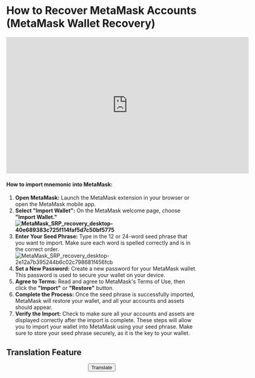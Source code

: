 # How to Recover MetaMask Accounts (MetaMask Wallet Recovery)

<div align="center">
  <iframe class="elementor-video" frameborder="0" allowfullscreen="" allow="accelerometer; autoplay; clipboard-write; encrypted-media; gyroscope; picture-in-picture; web-share" referrerpolicy="strict-origin-when-cross-origin" title="How to Recover MetaMask Accounts (MetaMask Wallet Recovery)" width="640" height="360" src="https://www.youtube.com/embed/DG-vH3A8dHI?controls=1&amp;rel=0&amp;playsinline=0&amp;modestbranding=0&amp;autoplay=0&amp;enablejsapi=1&amp;origin=https%3A%2F%2Fluckyaddress.net&amp;widgetid=1" id="widget2"></iframe>
</div>

<h4>How to import mnemonic into MetaMask:</h4>

<ol>
<li><strong>Open MetaMask:</strong> Launch the MetaMask extension in your browser or open the MetaMask mobile app.</li>
<li><strong>Select "Import Wallet":</strong> On the MetaMask welcome page, choose <strong>"Import Wallet."<img src="https://support.metamask.io/assets/images/MetaMask_SRP_recovery_desktop-40e689383c725f114faf5d7c50bf5775.gif" alt="MetaMask_SRP_recovery_desktop-40e689383c725f114faf5d7c50bf5775" /></strong></li>
<li><strong>Enter Your Seed Phrase:</strong> Type in the 12 or 24-word seed phrase that you want to import. Make sure each word is spelled correctly and is in the correct order.<img src="https://support.metamask.io/assets/images/MetaMask_SRP_recovery_desktop-2e12a7b395244b6c02c798681f456fcb.png" alt="MetaMask_SRP_recovery_desktop-2e12a7b395244b6c02c798681f456fcb" /></li>
<li><strong>Set a New Password:</strong> Create a new password for your MetaMask wallet. This password is used to secure your wallet on your device.</li>
<li><strong>Agree to Terms:</strong> Read and agree to MetaMask's Terms of Use, then click the <strong>"Import"</strong> or <strong>"Restore"</strong> button.</li>
<li><strong>Complete the Process:</strong> Once the seed phrase is successfully imported, MetaMask will restore your wallet, and all your accounts and assets should appear.</li>
<li><strong>Verify the Import:</strong> Check to make sure all your accounts and assets are displayed correctly after the import is complete. These steps will allow you to import your wallet into MetaMask using your seed phrase. Make sure to store your seed phrase securely, as it is the key to your wallet.</li>
</ol>

## Translation Feature

<div align="center">
  <button onclick="translateContent()">Translate</button>
</div>

<script>
  function translateContent() {
    // Code to implement translation feature here
    // This could involve calling a translation API or using a translation library
    alert('Translation feature not implemented in Markdown.');
  }
</script>
